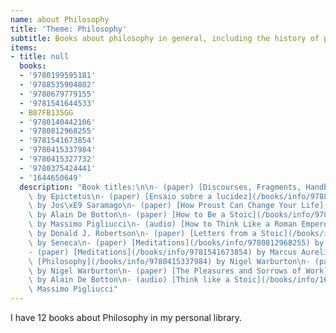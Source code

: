 ```yaml
---
name: about Philosophy
title: 'Theme: Philosophy'
subtitle: Books about philosophy in general, including the history of philosophy
items:
- title: null
  books:
  - '9780199595181'
  - '9788535904802'
  - '9780679779155'
  - '9781541644533'
  - B07FB135GG
  - '9780140442106'
  - '9780812968255'
  - '9781541673854'
  - '9780415337984'
  - '9780415327732'
  - '9780375424441'
  - '1644650649'
  description: "Book titles:\n\n- (paper) [Discourses, Fragments, Handbook](/books/info/9780199595181)\
    \ by Epictetus\n- (paper) [Ensaio sobre a lucidez](/books/info/9788535904802)\
    \ by Jos\xE9 Saramago\n- (paper) [How Proust Can Change Your Life](/books/info/9780679779155)\
    \ by Alain De Botton\n- (paper) [How to Be a Stoic](/books/info/9781541644533)\
    \ by Massimo Pigliucci\n- (audio) [How to Think Like a Roman Emperor](/books/info/B07FB135GG)\
    \ by Donald J. Robertson\n- (paper) [Letters from a Stoic](/books/info/9780140442106)\
    \ by Seneca\n- (paper) [Meditations](/books/info/9780812968255) by Marcus Aurelius\n\
    - (paper) [Meditations](/books/info/9781541673854) by Marcus Aurelius\n- (paper)\
    \ [Philosophy](/books/info/9780415337984) by Nigel Warburton\n- (paper) [Philosophy](/books/info/9780415327732)\
    \ by Nigel Warburton\n- (paper) [The Pleasures and Sorrows of Work](/books/info/9780375424441)\
    \ by Alain De Botton\n- (audio) [Think like a Stoic](/books/info/1644650649) by\
    \ Massimo Pigliucci"
---
```

I have 12 books about Philosophy in my personal library.

